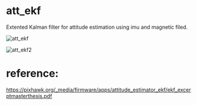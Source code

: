 # att_ekf
Extented Kalman filter for attitude estimation using imu and magnetic filed.

![att_ekf](https://cloud.githubusercontent.com/assets/3192355/13601467/57c2536e-e56b-11e5-82d5-25c8cbc9657f.png)

![att_ekf2](https://cloud.githubusercontent.com/assets/3192355/13601468/57edef42-e56b-11e5-927f-b453604b09f0.png)


# reference: 
https://pixhawk.org/_media/firmware/apps/attitude_estimator_ekf/ekf_excerptmasterthesis.pdf
